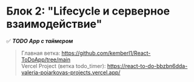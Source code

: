 # Блок 2: "Lifecycle и серверное взаимодействие"

:white_check_mark: ***TODO App с таймером***  
> Главная ветка: https://github.com/kemberl1/React-ToDoApp/tree/main  
> Vercel Project (ветка todo_timer): https://react-to-do-bbzbn6dda-valeria-poiarkovas-projects.vercel.app/

